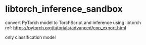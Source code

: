 # libtorch_inference_sandbox

convert PyTorch model to TorchScript and inference using libtorch  
ref: https://pytorch.org/tutorials/advanced/cpp_export.html  

only classification model  
